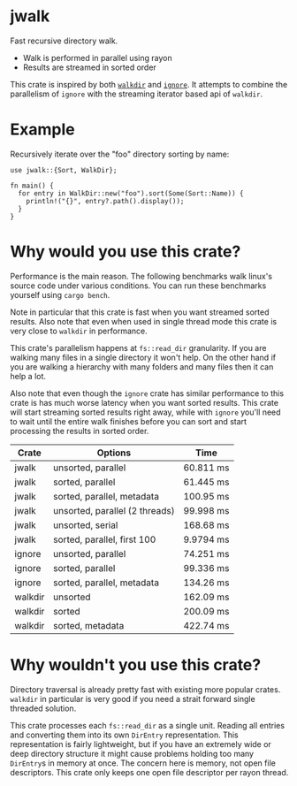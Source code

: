 jwalk
=======
Fast recursive directory walk.

- Walk is performed in parallel using rayon
- Results are streamed in sorted order

This crate is inspired by both [`walkdir`](https://crates.io/crates/walkdir)
and [`ignore`](https://crates.io/crates/ignore). It attempts to combine the
parallelism of `ignore` with the streaming iterator based api of `walkdir`.

# Example

Recursively iterate over the "foo" directory sorting by name:

```
use jwalk::{Sort, WalkDir};

fn main() {
  for entry in WalkDir::new("foo").sort(Some(Sort::Name)) {
    println!("{}", entry?.path().display());
  }
}
```

# Why would you use this crate?

Performance is the main reason. The following benchmarks walk linux's source
code under various conditions. You can run these benchmarks yourself using
`cargo bench`.

Note in particular that this crate is fast when you want streamed sorted
results. Also note that even when used in single thread mode this crate is
very close to `walkdir` in performance.

This crate's parallelism happens at `fs::read_dir` granularity. If you are
walking many files in a single directory it won't help. On the other hand if
you are walking a hierarchy with many folders and many files then it can
help a lot.

Also note that even though the `ignore` crate has similar performance to
this crate is has much worse latency when you want sorted results. This
crate will start streaming sorted results right away, while with `ignore`
you'll need to wait until the entire walk finishes before you can sort and
start processing the results in sorted order.

| Crate   | Options                        | Time      |
|---------|--------------------------------|-----------|
| jwalk   | unsorted, parallel             | 60.811 ms |
| jwalk   | sorted, parallel               | 61.445 ms |
| jwalk   | sorted, parallel, metadata     | 100.95 ms |
| jwalk   | unsorted, parallel (2 threads) | 99.998 ms |
| jwalk   | unsorted, serial               | 168.68 ms |
| jwalk   | sorted, parallel, first 100    | 9.9794 ms |
| ignore  | unsorted, parallel             | 74.251 ms |
| ignore  | sorted, parallel               | 99.336 ms |
| ignore  | sorted, parallel, metadata     | 134.26 ms |
| walkdir | unsorted                       | 162.09 ms |
| walkdir | sorted                         | 200.09 ms |
| walkdir | sorted, metadata               | 422.74 ms |

# Why wouldn't you use this crate?

Directory traversal is already pretty fast with existing more popular
crates. `walkdir` in particular is very good if you need a strait forward
single threaded solution.

This crate processes each `fs::read_dir` as a single unit. Reading all
entries and converting them into its own `DirEntry` representation. This
representation is fairly lightweight, but if you have an extremely wide or
deep directory structure it might cause problems holding too many
`DirEntry`s in memory at once. The concern here is memory, not open file
descriptors. This crate only keeps one open file descriptor per rayon
thread.
